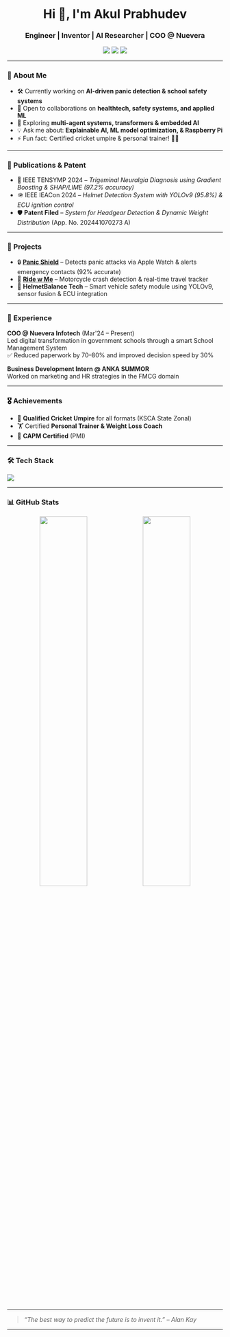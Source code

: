 <h1 align="center">Hi 👋, I'm Akul Prabhudev</h1>
<h3 align="center">Engineer | Inventor | AI Researcher | COO @ Nuevera</h3>

<p align="center">
  <a href="mailto:akul.prabhudev@nueverainfotech.com"><img src="https://img.shields.io/badge/email-Contact%20Me-informational?style=flat&logo=gmail" /></a>
  <a href="https://www.linkedin.com/in/akul03/" target="_blank"><img src="https://img.shields.io/badge/LinkedIn-akul03-blue?style=flat&logo=linkedin" /></a>
  <a href="https://github.com/akul03" target="_blank"><img src="https://img.shields.io/badge/GitHub-akul03-informational?style=flat&logo=github" /></a>
</p>

---

### 🧠 About Me

- 🛠️ Currently working on **AI-driven panic detection & school safety systems**
- 🤝 Open to collaborations on **healthtech, safety systems, and applied ML**
- 🌱 Exploring **multi-agent systems, transformers & embedded AI**
- 💡 Ask me about: **Explainable AI, ML model optimization, & Raspberry Pi**
- ⚡ Fun fact: Certified cricket umpire & personal trainer! 🏏💪

---

### 📘 Publications & Patent

- 🧠 IEEE TENSYMP 2024 – *Trigeminal Neuralgia Diagnosis using Gradient Boosting & SHAP/LIME (97.2% accuracy)*
- 🪖 IEEE IEACon 2024 – *Helmet Detection System with YOLOv9 (95.8%) & ECU ignition control*
- 🛡️ **Patent Filed** – *System for Headgear Detection & Dynamic Weight Distribution* (App. No. 202441070273 A)

---

### 🚀 Projects

- 🔒 [**Panic Shield**](https://github.com/akul03/Panic-sheild) – Detects panic attacks via Apple Watch & alerts emergency contacts (92% accurate)
- 🛵 [**Ride w Me**](https://github.com/akul03/RIDE-w-ME) – Motorcycle crash detection & real-time travel tracker
- 🧢 **HelmetBalance Tech** – Smart vehicle safety module using YOLOv9, sensor fusion & ECU integration

---

### 🏢 Experience

**COO @ Nuevera Infotech** (Mar'24 – Present)  
Led digital transformation in government schools through a smart School Management System  
✅ Reduced paperwork by 70–80% and improved decision speed by 30%

**Business Development Intern @ ANKA SUMMOR**  
Worked on marketing and HR strategies in the FMCG domain

---

### 🎖️ Achievements

- 🏏 **Qualified Cricket Umpire** for all formats (KSCA State Zonal)
- 🏋️ Certified **Personal Trainer & Weight Loss Coach**
- 📜 **CAPM Certified** (PMI)

---

### 🛠️ Tech Stack

<p>
  <img src="https://skillicons.dev/icons?i=python,cpp,html,css,js,react,nodejs,flask,raspberrypi,firebase,sklearn,git,github,vscode" />
</p>

---

### 📊 GitHub Stats

<p align="center">
  <img src="https://github-readme-stats.vercel.app/api?username=akul03&show_icons=true&theme=radical" width="47%" />
  <img src="https://github-readme-streak-stats.herokuapp.com/?user=akul03&theme=radical" width="47%" />
</p>

---

> *“The best way to predict the future is to invent it.” – Alan Kay*

---

